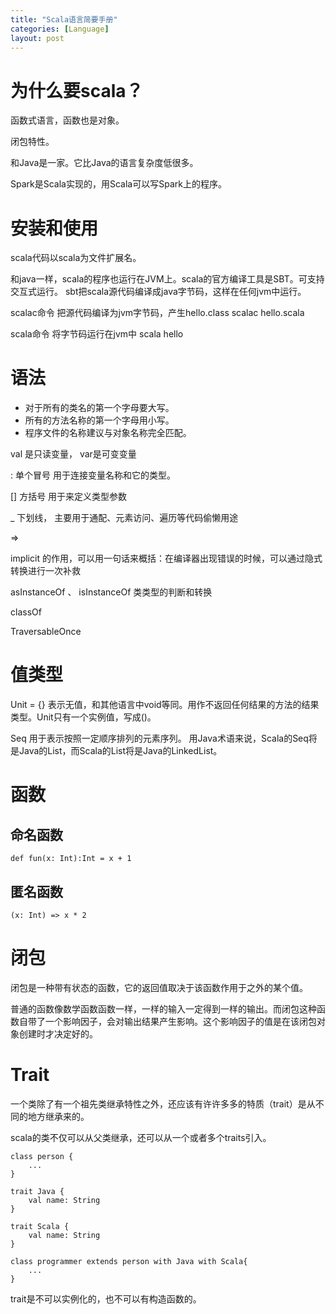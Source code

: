 ```yaml
---
title: "Scala语言简要手册"
categories: [Language]
layout: post
---
```

# 为什么要scala？
函数式语言，函数也是对象。

闭包特性。

和Java是一家。它比Java的语言复杂度低很多。

Spark是Scala实现的，用Scala可以写Spark上的程序。


# 安装和使用

scala代码以scala为文件扩展名。

和java一样，scala的程序也运行在JVM上。scala的官方编译工具是SBT。可支持交互式运行。
sbt把scala源代码编译成java字节码，这样在任何jvm中运行。


scalac命令 把源代码编译为jvm字节码，产生hello.class
scalac hello.scala

scala命令 将字节码运行在jvm中
scala hello


# 语法

* 对于所有的类名的第一个字母要大写。
* 所有的方法名称的第一个字母用小写。
* 程序文件的名称建议与对象名称完全匹配。

val 是只读变量， var是可变变量

: 单个冒号 用于连接变量名称和它的类型。

[] 方括号 用于来定义类型参数

_ 下划线， 主要用于通配、元素访问、遍历等代码偷懒用途

=>

implicit 的作用，可以用一句话来概括：在编译器出现错误的时候，可以通过隐式转换进行一次补救

asInstanceOf 、 isInstanceOf  类类型的判断和转换

classOf

TraversableOnce


# 值类型

Unit = {}  表示无值，和其他语言中void等同。用作不返回任何结果的方法的结果类型。Unit只有一个实例值，写成()。

Seq 用于表示按照一定顺序排列的元素序列。 用Java术语来说，Scala的Seq将是Java的List，而Scala的List将是Java的LinkedList。


# 函数

## 命名函数
```
def fun(x: Int):Int = x + 1
```

## 匿名函数
```
(x: Int) => x * 2
```


# 闭包

闭包是一种带有状态的函数，它的返回值取决于该函数作用于之外的某个值。

普通的函数像数学函数函数一样，一样的输入一定得到一样的输出。而闭包这种函数自带了一个影响因子，会对输出结果产生影响。这个影响因子的值是在该闭包对象创建时才决定好的。



# Trait
一个类除了有一个祖先类继承特性之外，还应该有许许多多的特质（trait）是从不同的地方继承来的。

scala的类不仅可以从父类继承，还可以从一个或者多个traits引入。

```
class person {
    ...
}

trait Java {
    val name: String
}

trait Scala {
    val name: String
}

class programmer extends person with Java with Scala{
    ...
}

```
trait是不可以实例化的，也不可以有构造函数的。

